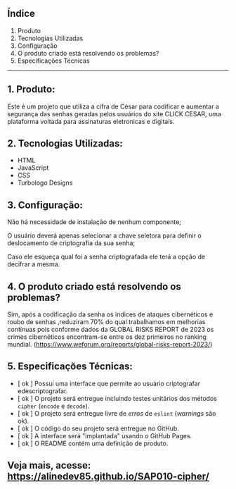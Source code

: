## Índice

1. Produto
2. Tecnologias Utilizadas
3. Configuração
4. O produto criado está resolvendo os problemas?
5. Especificações Técnicas

***

## 1. Produto:

Este é um projeto que utiliza a cifra de César para codificar e aumentar a segurança das senhas geradas pelos usuários
do site CLICK CESAR, uma plataforma voltada para assinaturas eletronicas e digitais.


## 2. Tecnologias Utilizadas:

* HTML
* JavaScript
* CSS
* Turbologo Designs


## 3. Configuração:

Não há necessidade de instalação de nenhum componente;

O usuário deverá apenas selecionar a chave seletora para definir o deslocamento de criptografia da sua senha;

Caso ele esqueça qual foi a senha criptografada ele terá a opção de decifrar a mesma. 

## 4. O produto criado está resolvendo os problemas?

Sim, após a codificação da senha os indices de ataques cibernéticos e roubo de senhas ,reduziram 70% do qual 
trabalhamos em melhorias contínuas pois conforme dados da GLOBAL RISKS REPORT de 2023 os crimes cibernéticos 
encontram-se entre os dez primeiros no ranking mundial. (https://www.weforum.org/reports/global-risks-report-2023/)

## 5. Especificações Técnicas:

* [ ok ] Possui uma interface que permite ao usuário criptografar edescriptografar.
* [ ok ] O projeto será entregue incluindo testes unitários dos métodos `cipher` (`encode` e `decode`).
* [ ok ] O projeto será entregue livre de _erros_ de `eslint` (_warnings_ são ok).
* [ ok ] O código do seu projeto será entregue no GitHub.
* [ ok ] A interface será "implantada" usando o GitHub Pages.
* [ ok ] O README contém uma definição de produto.



## Veja mais, acesse:  https://alinedev85.github.io/SAP010-cipher/
